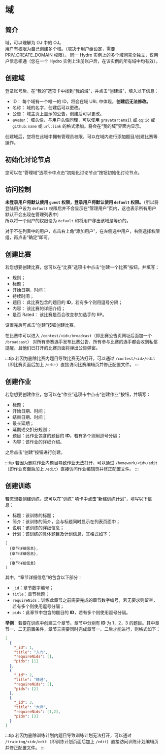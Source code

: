# 域

## 简介

域，可以理解为 OJ 中的 OJ。  
用户有权限为自己创建多个域。（取决于用户组设定，需要 PRIV_CREATE_DOMAIN 权限）。
同一 Hydro 实例上的多个域间完全独立，仅用户信息相通（您在一个 Hydro 实例上注册账户后，在该实例的所有域中均有效）。  

## 创建域

登录账号后，在“我的”选项卡中找到“我的域”，并点击“创建域”，填入以下信息：

- ID： 每个域有一个唯一的 ID，将会在域 URL 中体现。**创建后无法修改。**
- 名称： 域的名字，创建后可以更改。
- 公告： 域主页上显示的公告，创建后可以更改。
- avatar： 域头像，与用户头像同理，可以使用 `gravatar:email` 或 `qq:id` 或 `github:name` 或 `url:link` 的格式添加。将会在“我的域”界面内显示。

创建域后，您将在此域中拥有管理员权限，可以在域内进行添加题目/创建比赛等操作。

## 初始化讨论节点

您可以在“管理域”选项卡中点击“初始化讨论节点”按钮初始化讨论节点。

## 访问控制

**未登录用户将默认使用 `guest` 权限，登录用户将默认使用 `default` 权限。**（所以将登陆用户设为 `default` 权限后并不会显示在“管理用户”页内，这也表示所有用户默认不会出现在管理列表中）  
所以将一个用户的权限设为 `default` 和将用户移出该域是等价的。

对于不在列表中的用户，点击右上角“添加用户”，在左侧选中用户，右侧选择权限组，再点击“确定”即可。

## 创建比赛

若您想要创建比赛，您可以在“比赛”选项卡中点击“创建一个比赛”按钮，并填写：

- 规则；
- 标题；
- 开始日期，时间；
- 持续时间；
- 题目： 此比赛包含的题目的 **ID**，若有多个则用逗号分隔；
- 内容： 该比赛的详细介绍；
- 是否 Rated： 该比赛是否会改变参加选手的 RP。

设置完后可点击“创建”按钮创建比赛。

在比赛中可以进入 `/contest/<id>/broadcast`（即比赛公告页网址后面加一个 `/broadcast`） 对所有参赛选手发布比赛公告，所有参与比赛的选手都会收到私信提醒，且他们已打开的比赛页面将弹出公告弹窗。

:::tip
若因为删除比赛内题目导致比赛无法打开，可以通过 `/contest/<id>/edit`（即比赛页面后加上 `/edit`）直接访问比赛编辑页并修正配置文件。
:::

## 创建作业

若您想要创建作业，您可以在“作业”选项卡中点击“创建作业”按钮，并填写：

- 标题；
- 开始日期、时间；
- 结束日期、时间；
- 最长延期；
- 延期递交扣分规则；
- 题目：此作业包含的题目的 **ID**，若有多个则用逗号分隔；
- 内容：该作业的详细介绍。

之后点击“创建”按钮进行创建。

:::tip
若因为删除作业内题目导致作业无法打开，可以通过 `/homework/<id>/edit`（即作业页面后加上 `/edit`）直接访问作业编辑页并修正配置文件。
:::

## 创建训练

若您想要创建训练，您可以在“训练” 项卡中点击“新建训练计划”，填写以下信息：

- 标题：该训练的标题；
- 简介：该训练的简介，会与标题同时显示在列表页面中；
- 说明：该训练的详细信息；
- 计划：该训练的具体题目及计划信息，其格式如下：

```
[
  {章节详细信息},
  {章节详细信息},
  ...
  {章节详细信息}
]
```

其中，“章节详细信息”的包含以下部分：

- `_id`：章节数字编号；
- `title`：章节标题；
- `requireNids`：训练此章节之前需要完成的章节数字编号，若无要求则留空，若有多个则使用逗号分隔；
- `pids`：此章节中包含的题目的 **ID**，若有多个则使用逗号分隔。

**举例**：若要在训练中创建三个章节，章节中分别有 **ID** 为 1，2，3 的题目。其中章节一、二无前置条件，章节三需要同时完成章节一、二后才能进行，则格式如下：

```json
[
  {
    "_id": 1,
    "title": "入门",
    "requireNids": [],
    "pids": [1]
  },
  {
    "_id": 2,
    "title": "精通",
    "requireNids": [],
    "pids": [2]
  },
  {
    "_id": 3,
    "title": "大师",
    "requireNids": [1,2],
    "pids": [3]
  }
]
```

:::tip
若因为删除训练计划内题目导致训练计划无法打开，可以通过 `/training/<id>/edit`（即训练计划页面后加上 `/edit`）直接访问训练计划编辑页并修正配置文件。
:::

